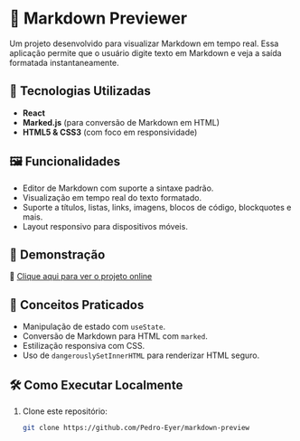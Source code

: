 # 📝 Markdown Previewer

Um projeto desenvolvido para visualizar Markdown em tempo real. Essa aplicação permite que o usuário digite texto em Markdown e veja a saída formatada instantaneamente.

## 🚀 Tecnologias Utilizadas

- **React**
- **Marked.js** (para conversão de Markdown em HTML)
- **HTML5 & CSS3** (com foco em responsividade)

## 🖼️ Funcionalidades

- Editor de Markdown com suporte a sintaxe padrão.
- Visualização em tempo real do texto formatado.
- Suporte a títulos, listas, links, imagens, blocos de código, blockquotes e mais.
- Layout responsivo para dispositivos móveis.

## 🎨 Demonstração

🔗 [Clique aqui para ver o projeto online](#https://quote-machine-hcti.vercel.app/)

## 🧠 Conceitos Praticados

- Manipulação de estado com `useState`.
- Conversão de Markdown para HTML com `marked`.
- Estilização responsiva com CSS.
- Uso de `dangerouslySetInnerHTML` para renderizar HTML seguro.

## 🛠️ Como Executar Localmente

1. Clone este repositório:
   ```bash
   git clone https://github.com/Pedro-Eyer/markdown-preview